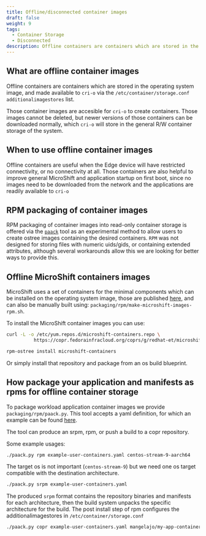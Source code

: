 ```yaml
---
title: Offline/disconnected container images
draft: false
weight: 9
tags:
  - Container Storage
  - Disconnected
description: Offline containers are containers which are stored in the operating system image, and made available to `cri-o` via the `/etc/container/storage.conf` `additionalimagestores` list.
---
```

## What are offline container images

Offline containers are containers which are stored in the operating system image,
and made available to `cri-o` via the `/etc/container/storage.conf` `additionalimagestores`
list.

Those container images are accesible for `cri-o` to create containers. Those images
cannot be deleted, but newer versions of those containers can be downloaded normally,
which `cri-o` will store in the general R/W container storage of the system.

## When to use offline container images

Offline containers are useful when the Edge device will have restricted connectivity,
or no connectivity at all. Those containers are also helpful to improve general MicroShift
and application startup on first boot, since no images need to be downloaded from the
network and the applications are readily available to `cri-o`

## RPM packaging of container images

RPM packaging of container images into read-only container storage is offered via the
[`paack`](https://github.com/redhat-et/microshift/blob/main/packaging/rpm/paack.py) tool
as an experimental method to allow users to create ostree images containing the desired containers.
`RPM` was not designed for storing files with numeric uids/gids, or containing extended attributes,
although several workarounds allow this we are looking for better ways to provide this.

## Offline MicroShift containers images

MicroShift uses a set of containers for the minimal components which can be installed
on the operating system image, those are published [here](https://copr.fedorainfracloud.org/coprs/g/redhat-et/microshift-containers/), and can also be manually built using:  `packaging/rpm/make-microshift-images-rpm.sh`.

To install the MicroShift container images you can use:
```bash
curl -L -o /etc/yum.repos.d/microshift-containers.repo \
          https://copr.fedorainfracloud.org/coprs/g/redhat-et/microshift-containers/repo/fedora-35/group_redhat-et-microshift-containers-fedora-35.repo

rpm-ostree install microshift-containers
````

Or simply install that repository and package from an os build blueprint.


## How package your application and manifests as rpms for offline container storage

To package workload application container images we provide `packaging/rpm/paack.py`.
This tool accepts a yaml definition, for which an example can be found
[here](https://github.com/redhat-et/microshift/blob/main/packaging/rpm/example-user-containers.yaml).

The tool can produce an srpm, rpm, or push a build to a copr repository.

Some example usages:

```bash
./paack.py rpm example-user-containers.yaml centos-stream-9-aarch64
```

The target os is not important (`centos-stream-9`) but we need one os target
compatible with the destination architecture.

```bash
./paack.py srpm example-user-containers.yaml
```

The produced `srpm` format contains the repository binaries and manifests for each architecture,
then the build system unpacks the specific architecture for the build. The post install step
of rpm configures the additionalimagestores in `/etc/container/storage.conf`

```bash
./paack.py copr example-user-containers.yaml mangelajo/my-app-containers
```
